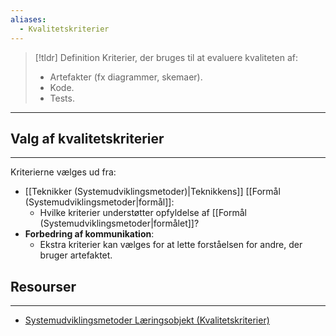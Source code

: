 ```yaml
---
aliases:
  - Kvalitetskriterier
---
```

> [!tldr] Definition
> Kriterier, der bruges til at evaluere kvaliteten af:
>- Artefakter (fx diagrammer, skemaer).
>- Kode.
>- Tests.

---
## Valg af kvalitetskriterier
---
Kriterierne vælges ud fra:
- [[Teknikker (Systemudviklingsmetoder)|Teknikkens]] [[Formål (Systemudviklingsmetoder|formål]]:
    - Hvilke kriterier understøtter opfyldelse af [[Formål (Systemudviklingsmetoder|formålet]]?
- **Forbedring af kommunikation**:
    - Ekstra kriterier kan vælges for at lette forståelsen for andre, der bruger artefaktet.

## Resourser
---
- [Systemudviklingsmetoder Læringsobjekt (Kvalitetskriterier)](https://rise.articulate.com/share/z4__3UlH11sC6jv4kXC8bwVZOfpz2X5H#/lessons/r05Xq9RKnsf5YiRFhR8G-GJdjpA2jMM_)



